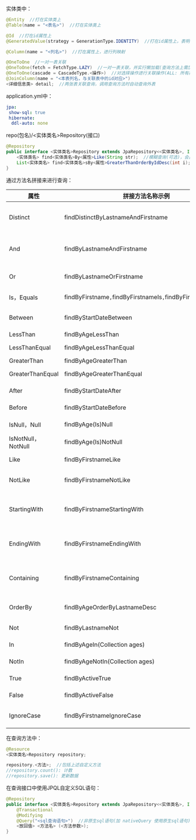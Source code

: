 实体类中：
```java
@Entity  //打在实体类上
@Table(name = "<表名>")  //打在实体类上

@Id  //打在id属性上
@GeneratedValue(strategy = GenerationType.IDENTITY)  //打在id属性上，表明自增

@Column(name = "<列名>")  //打在属性上，进行列映射

@OneToOne  //一对一表关联
@OneToOne(fetch = FetchType.LAZY)  //一对一表关联，并实行懒加载(查询方法上需加 @Transactional (在事务模式下使用))
@OneToOne(cascade = CascadeType.<操作>)  //对选择操作进行关联操作(ALL: 所有操作，PERSIST: 插入，REMOVE: 删除，MERGE:修改)
@JoinColumn(name = "<本表列名，与关联表中的id对应>")
<详细信息类> detail;  //两张表关联查询，调用查询方法时自动查询外表
```

application.yml中：
```yaml
jpa:
 show-sql: true
 hibernate:
  ddl-auto: none
```

repo(包名)/<实体类名>Repository(接口)
```java
@Repository
public interface <实体类名>Repository extends JpaRepository<<实体类名>, Integer>{
	<实体类名> find<实体类名>By<属性>Like(String str);  //模糊查询(可选)，会自动实现
	List<实体类名> find<实体类名>sBy<属性>GreaterThanOrderByIdDesc(int i);  //查询所有id大于i并降序排序(可选)，会自动实现
}
```
通过方法名拼接来进行查询：

| 属性                | 拼接方法名称示例                                                    | 执行的语句                                                        |
| ----------------- | ----------------------------------------------------------- | ------------------------------------------------------------ |
| Distinct          | findDistinctByLastnameAndFirstname                          | select distinct … where x.lastname = ?1 and x.firstname = ?2 |
| And               | findByLastnameAndFirstname                                  | … where x.lastname = ?1 and x.firstname = ?2                 |
| Or                | findByLastnameOrFirstname                                   | … where x.lastname = ?1 or x.firstname = ?2                  |
| Is，Equals         | findByFirstname`,`findByFirstnameIs`,`findByFirstnameEquals | … where x.firstname = ?1                                     |
| Between           | findByStartDateBetween                                      | … where x.startDate between ?1 and ?2                        |
| LessThan          | findByAgeLessThan                                           | … where x.age < ?1                                           |
| LessThanEqual     | findByAgeLessThanEqual                                      | … where x.age <= ?1                                          |
| GreaterThan       | findByAgeGreaterThan                                        | … where x.age > ?1                                           |
| GreaterThanEqual  | findByAgeGreaterThanEqual                                   | … where x.age >= ?1                                          |
| After             | findByStartDateAfter                                        | … where x.startDate > ?1                                     |
| Before            | findByStartDateBefore                                       | … where x.startDate < ?1                                     |
| IsNull，Null       | findByAge(Is)Null                                           | … where x.age is null                                        |
| IsNotNull，NotNull | findByAge(Is)NotNull                                        | … where x.age not null                                       |
| Like              | findByFirstnameLike                                         | … where x.firstname like ?1                                  |
| NotLike           | findByFirstnameNotLike                                      | … where x.firstname not like ?1                              |
| StartingWith      | findByFirstnameStartingWith                                 | … where x.firstname like ?1（参数与附加`%`绑定）                      |
| EndingWith        | findByFirstnameEndingWith                                   | … where x.firstname like ?1（参数与前缀`%`绑定）                      |
| Containing        | findByFirstnameContaining                                   | … where x.firstname like ?1（参数绑定以`%`包装）                      |
| OrderBy           | findByAgeOrderByLastnameDesc                                | … where x.age = ?1 order by x.lastname desc                  |
| Not               | findByLastnameNot                                           | … where x.lastname <> ?1                                     |
| In                | findByAgeIn(Collection<Age> ages)                           | … where x.age in ?1                                          |
| NotIn             | findByAgeNotIn(Collection<Age> ages)                        | … where x.age not in ?1                                      |
| True              | findByActiveTrue                                            | … where x.active = true                                      |
| False             | findByActiveFalse                                           | … where x.active = false                                     |
| IgnoreCase        | findByFirstnameIgnoreCase                                   | … where UPPER(x.firstname) = UPPER(?1)                       |

在查询方法中：
```java
@Resource
<实体类名>Repository repository;

repository.<方法>;  //包括上述自定义方法
//repository.count(): 计数
//repository.save(): 更新数据
```

在查询接口中使用JPQL自定义SQL语句：
```java
@Repository
public interface <实体类名>Repository extends JpaRepository<<实体类名>, Integer>{
	@Transactional
	@Modifying
	@Query("<sql查询语句>")  //非原生sql语句(加 nativeQuery 使用原生sql语句)
	<放回值> <方法名> (<方法参数>);
}
```